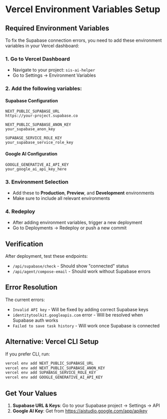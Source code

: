 # Vercel Environment Variables Setup

## Required Environment Variables

To fix the Supabase connection errors, you need to add these environment variables in your Vercel dashboard:

### 1. Go to Vercel Dashboard
- Navigate to your project: `sis-ai-helper`
- Go to Settings → Environment Variables

### 2. Add the following variables:

#### Supabase Configuration
```
NEXT_PUBLIC_SUPABASE_URL
https://your-project.supabase.co
```

```
NEXT_PUBLIC_SUPABASE_ANON_KEY
your_supabase_anon_key
```

```
SUPABASE_SERVICE_ROLE_KEY
your_supabase_service_role_key
```

#### Google AI Configuration
```
GOOGLE_GENERATIVE_AI_API_KEY
your_google_ai_api_key_here
```

### 3. Environment Selection
- Add these to **Production**, **Preview**, and **Development** environments
- Make sure to include all relevant environments

### 4. Redeploy
- After adding environment variables, trigger a new deployment
- Go to Deployments → Redeploy or push a new commit

## Verification

After deployment, test these endpoints:
- `/api/supabase/check` - Should show "connected" status
- `/api/agent/compose-email` - Should work without Supabase errors

## Error Resolution

The current errors:
- `Invalid API key` - Will be fixed by adding correct Supabase keys
- `identitytoolkit.googleapis.com` error - Will be resolved when Supabase auth works
- `Failed to save task history` - Will work once Supabase is connected

## Alternative: Vercel CLI Setup

If you prefer CLI, run:
```bash
vercel env add NEXT_PUBLIC_SUPABASE_URL
vercel env add NEXT_PUBLIC_SUPABASE_ANON_KEY
vercel env add SUPABASE_SERVICE_ROLE_KEY
vercel env add GOOGLE_GENERATIVE_AI_API_KEY
```

## Get Your Values

1. **Supabase URL & Keys**: Go to your Supabase project → Settings → API
2. **Google AI Key**: Get from https://aistudio.google.com/app/apikey